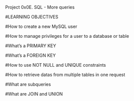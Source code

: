 Project 0x0E. SQL - More queries

#LEARNING OBJECTIVES

#How to create a new MySQL user

#How to manage privileges for a user to a database or table

#What’s a PRIMARY KEY

#What’s a FOREIGN KEY

#How to use NOT NULL and UNIQUE constraints

#How to retrieve datas from multiple tables in one request

#What are subqueries

#What are JOIN and UNION
